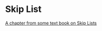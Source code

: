 # Skip List

[A chapter from some text book on Skip Lists](http://www.ics.uci.edu/~pattis/ICS-23/lectures/notes/Skip%20Lists.pdf)

